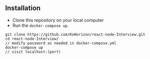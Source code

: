 ##  Installation
 
* Clone this repository on your local computer
* Run the `docker-compose up`.

```shell
git clone https://github.com/KoHorizon/react-node-Interview.git
cd react-node-Interview/
// modify password as needed in docker-compose.yml
docker-compose up
// visit localhost:(port)
```